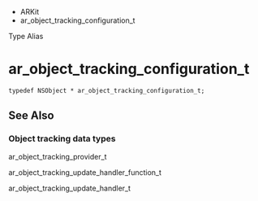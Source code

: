 

- ARKit
-  ar_object_tracking_configuration_t 

Type Alias

# ar_object_tracking_configuration_t

``` source
typedef NSObject * ar_object_tracking_configuration_t;
```

## See Also

### Object tracking data types

ar_object_tracking_provider_t

ar_object_tracking_update_handler_function_t

ar_object_tracking_update_handler_t

